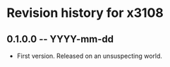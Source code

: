 # Revision history for x3108

## 0.1.0.0 -- YYYY-mm-dd

* First version. Released on an unsuspecting world.

